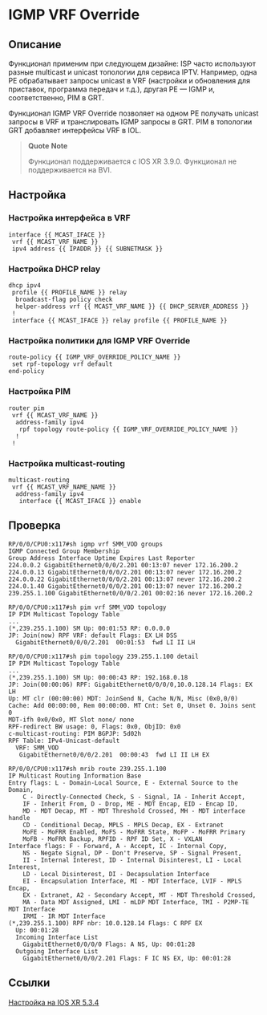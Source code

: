 # IGMP VRF Override

## Описание

Функционал применим при следующем дизайне: ISP часто используют разные multicast и unicast топологии для сервиса IPTV. Например, одна PE обрабатывает запросы unicast в VRF (настройки и обновления для приставок, программа передач и т.д.), другая PE — IGMP и, соответственно, PIM в GRT.

Функционал IGMP VRF Override позволяет на одном PE получать unicast запросы в VRF и транслировать IGMP запросы в GRT. PIM в топологии GRT добавляет интерфейсы VRF в IOL.

> **Quote** **Note**
>
> Функционал поддерживается с IOS XR 3.9.0.
> Функционал не поддерживается на BVI.

## Настройка

### Настройка интерфейса в VRF

```
interface {{ MCAST_IFACE }}
 vrf {{ MCAST_VRF_NAME }}
 ipv4 address {{ IPADDR }} {{ SUBNETMASK }}
```

### Настройка DHCP relay

```
dhcp ipv4
 profile {{ PROFILE_NAME }} relay
  broadcast-flag policy check
  helper-address vrf {{ MCAST_VRF_NAME }} {{ DHCP_SERVER_ADDRESS }}
 !
 interface {{ MCAST_IFACE }} relay profile {{ PROFILE_NAME }}
```

### Настройка политики для IGMP VRF Override

```
route-policy {{ IGMP_VRF_OVERRIDE_POLICY_NAME }}
 set rpf-topology vrf default
end-policy
```

### Настройка PIM

```
router pim
 vrf {{ MCAST_VRF_NAME }}
  address-family ipv4
   rpf topology route-policy {{ IGMP_VRF_OVERRIDE_POLICY_NAME }}
  !
 !
```

### Настройка multicast-routing

```
multicast-routing
 vrf {{ MCAST_VRF_NAME_NAME }}
  address-family ipv4
   interface {{ MCAST_IFACE }} enable
```

## Проверка

```
RP/0/0/CPU0:x117#sh igmp vrf SMM_VOD groups
IGMP Connected Group Membership
Group Address Interface Uptime Expires Last Reporter
224.0.0.2 GigabitEthernet0/0/0/2.201 00:13:07 never 172.16.200.2
224.0.0.13 GigabitEthernet0/0/0/2.201 00:13:07 never 172.16.200.2
224.0.0.22 GigabitEthernet0/0/0/2.201 00:13:07 never 172.16.200.2
224.0.1.40 GigabitEthernet0/0/0/2.201 00:13:07 never 172.16.200.2
239.255.1.100 GigabitEthernet0/0/0/2.201 00:02:16 never 172.16.200.2
```

```
RP/0/0/CPU0:x117#sh pim vrf SMM_VOD topology
IP PIM Multicast Topology Table
...
(*,239.255.1.100) SM Up: 00:01:53 RP: 0.0.0.0
JP: Join(now) RPF VRF: default Flags: EX LH DSS
  GigabitEthernet0/0/0/2.201  00:01:53  fwd LI II LH
```

```
RP/0/0/CPU0:x117#sh pim topology 239.255.1.100 detail
IP PIM Multicast Topology Table
...
(*,239.255.1.100) SM Up: 00:00:43 RP: 192.168.0.18
JP: Join(00:00:06) RPF: GigabitEthernet0/0/0/0,10.0.128.14 Flags: EX LH
Up: MT clr (00:00:00) MDT: JoinSend N, Cache N/N, Misc (0x0,0/0)
Cache: Add 00:00:00, Rem 00:00:00. MT Cnt: Set 0, Unset 0. Joins sent 0
MDT-ifh 0x0/0x0, MT Slot none/ none
RPF-redirect BW usage: 0, Flags: 0x0, ObjID: 0x0
c-multicast-routing: PIM BGPJP: 5d02h
RPF Table: IPv4-Unicast-default
  VRF: SMM_VOD
   GigabitEthernet0/0/0/2.201  00:00:43  fwd LI II LH EX
```

```
RP/0/0/CPU0:x117#sh mrib route 239.255.1.100
IP Multicast Routing Information Base
Entry flags: L - Domain-Local Source, E - External Source to the Domain,
    C - Directly-Connected Check, S - Signal, IA - Inherit Accept,
    IF - Inherit From, D - Drop, ME - MDT Encap, EID - Encap ID,
    MD - MDT Decap, MT - MDT Threshold Crossed, MH - MDT interface handle
    CD - Conditional Decap, MPLS - MPLS Decap, EX - Extranet
    MoFE - MoFRR Enabled, MoFS - MoFRR State, MoFP - MoFRR Primary
    MoFB - MoFRR Backup, RPFID - RPF ID Set, X - VXLAN
Interface flags: F - Forward, A - Accept, IC - Internal Copy,
    NS - Negate Signal, DP - Don't Preserve, SP - Signal Present,
    II - Internal Interest, ID - Internal Disinterest, LI - Local Interest,
    LD - Local Disinterest, DI - Decapsulation Interface
    EI - Encapsulation Interface, MI - MDT Interface, LVIF - MPLS Encap,
    EX - Extranet, A2 - Secondary Accept, MT - MDT Threshold Crossed,
    MA - Data MDT Assigned, LMI - mLDP MDT Interface, TMI - P2MP-TE MDT Interface
    IRMI - IR MDT Interface
(*,239.255.1.100) RPF nbr: 10.0.128.14 Flags: C RPF EX
  Up: 00:01:28
  Incoming Interface List
    GigabitEthernet0/0/0/0 Flags: A NS, Up: 00:01:28
  Outgoing Interface List
    GigabitEthernet0/0/0/2.201 Flags: F IC NS EX, Up: 00:01:28
```

## Ссылки

[Настройка на IOS XR 5.3.4](https://www.cisco.com/c/en/us/td/docs/routers/asr9000/software/asr9k_r5-3/multicast/configuration/guide/b-mcast-cg53x-asr9k/b-mcast-cg53x-asr9k_chapter_0100.html#con_2896297)
